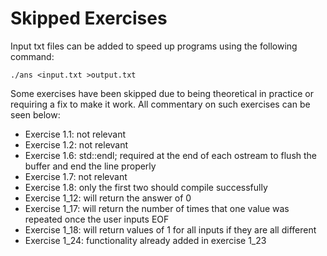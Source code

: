 # Skipped Exercises

Input txt files can be added to speed up programs using the following command:

```shell
./ans <input.txt >output.txt
```

Some exercises have been skipped due to being theoretical in practice or requiring a fix to make it work. All commentary on such exercises can be seen below:

- Exercise 1.1: not relevant
- Exercise 1.2: not relevant
- Exercise 1.6: std::endl; required at the end of each ostream to flush the buffer and end the line properly
- Exercise 1.7: not relevant
- Exercise 1.8: only the first two should compile successfully
- Exercise 1_12: will return the answer of 0
- Exercise 1_17: will return the number of times that one value was repeated once the user inputs EOF
- Exercise 1_18: will return values of 1 for all inputs if they are all different
- Exercise 1_24: functionality already added in exercise 1_23
